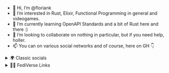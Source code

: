 - 👋 Hi, I’m @floriank
- 👀 I’m interested in Rust, Elixir, Functional Programming in general and videogames.
- 🌱 I’m currently learning OpenAPI Standards and a bit of Rust here and there :)
- 💞️ I’m looking to collaborate on nothing in particular, but if you need help, holler.
- 📫 You can on various social networks and of course, here on GH 👇

<!---
floriank/floriank is a ✨ special ✨ repository because its `README.md` (this file) appears on your GitHub profile.
You can click the Preview link to take a look at your changes.
--->

<details>
  <summary> 🌍 Classic socials </summary>
  <ul>
    <li><a rel="me" href="https://bsky.app/profile/floriank.bsky.social">BlueSky</a></li>
    <li><a rel="me" href="https://linkedin.com/in/floriankraft">LinkedIn</a></li>
  </ul>
</details>

<details>
  <summary>🤜🤛 FediVerse Links</summary>
  <ul>
    <li><a rel="me" href="https://ruby.social/@floriank">@floriank@ruby.social</a></li>
    <li><a rel="me" href="https://techhub.social/@floriank">@floriank@techhub.social</a></li>
    <li><a rel="me" href="https://genserver.social/@floriank">@floriank@genserver.social</a></li>
  </ul>
</details>
